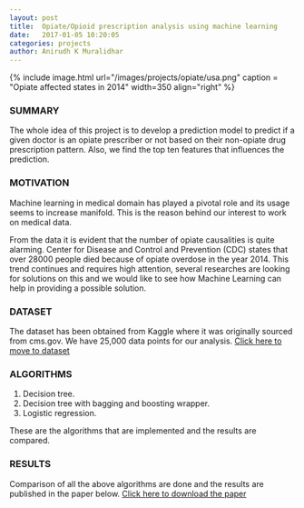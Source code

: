 ```yaml
---
layout: post
title:  Opiate/Opioid prescription analysis using machine learning
date:   2017-01-05 10:20:05
categories: projects
author: Anirudh K Muralidhar
---
```


{% include image.html url="/images/projects/opiate/usa.png" caption = "Opiate affected states in 2014" width=350 align="right" %}

### SUMMARY

The whole idea of this project is to develop a prediction model to predict if a given doctor is an opiate prescriber or not based on their non-opiate drug prescription pattern. Also, we find the top ten features that influences the prediction.

### MOTIVATION

Machine learning in medical domain has played a pivotal role and its usage seems to increase manifold. This is the reason behind our interest to work on medical data.

From the data it is evident that the number of opiate causalities is quite alarming. Center for Disease and Control and Prevention (CDC) states that over 28000 people died because of opiate overdose in the year 2014. This trend continues and requires high attention, several researches are looking for solutions on this and we would like to see how Machine Learning can help in providing a possible solution.

### DATASET

The dataset has been obtained from Kaggle where it was originally sourced from cms.gov. We have 25,000 data points for our analysis.
[Click here to move to dataset](https://www.kaggle.com/apryor6/us-opiate-prescriptions)

### ALGORITHMS

1. Decision tree.
2. Decision tree with bagging and boosting wrapper.
3. Logistic regression.

These are the algorithms that are implemented and the results are compared.

### RESULTS

Comparison of all the above algorithms are done and the results are published in the paper below.
[Click here to download the paper](https://drive.google.com/open?id=0B9nEIkjMSZbjWEh1MzYySjRNbmM)